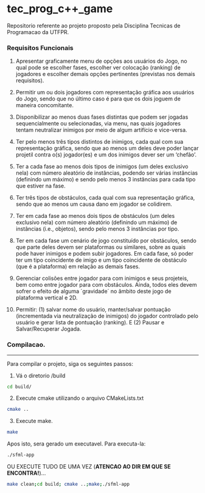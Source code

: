 # tec_prog_c++_game
Repositorio referente ao projeto proposto pela Disciplina Tecnicas de Programacao da UTFPR.

### Requisitos Funcionais
1. Apresentar graficamente menu de opções aos
usuários do Jogo, no qual pode se escolher fases,
escolher ver colocação (ranking) de jogadores e
escolher demais opções pertinentes (previstas nos
demais requisitos).

2. Permitir um ou dois jogadores com representação
gráfica aos usuários do Jogo, sendo que no último
caso é para que os dois joguem de maneira
concomitante.

3. Disponibilizar ao menos duas fases distintas que
podem ser jogadas sequencialmente ou
selecionadas, via menu, nas quais jogadores
tentam neutralizar inimigos por meio de algum
artifício e vice-versa.

4. Ter pelo menos três tipos distintos de inimigos,
cada qual com sua representação gráfica, sendo
que ao menos um deles deve poder lançar projetil
contra o(s) jogador(es) e um dos inimigos dever
ser um ‘chefão’.

5. Ter a cada fase ao menos dois tipos de inimigos
(um deles exclusivo nela) com número aleatório de
instâncias, podendo ser várias instâncias
(definindo um máximo) e sendo pelo menos 3
instâncias para cada tipo que estiver na fase.

6. Ter três tipos de obstáculos, cada qual com sua
representação gráfica, sendo que ao menos um
causa dano em jogador se colidirem.

7. Ter em cada fase ao menos dois tipos de
obstáculos (um deles exclusivo nela) com número
aleatório (definindo um máximo) de instâncias
(i.e., objetos), sendo pelo menos 3 instâncias por
tipo.

8. Ter em cada fase um cenário de jogo constituído
por obstáculos, sendo que parte deles devem ser
plataformas ou similares, sobre as quais pode
haver inimigos e podem subir jogadores. Em cada
fase, só poder ter um tipo coincidente de imigo e
um tipo coincidente de obstáculo (que é a plataforma) 
em relação as demais fases.

9. Gerenciar colisões entre jogador para com
inimigos e seus projeteis, bem como entre jogador
para com obstáculos. Ainda, todos eles devem
sofrer o efeito de alguma ´gravidade´ no âmbito
deste jogo de plataforma vertical e 2D.

10. Permitir: (1) salvar nome do usuário, manter/salvar
pontuação (incrementada via neutralização de
inimigos) do jogador controlado pelo usuário e
gerar lista de pontuação (ranking). E (2) Pausar e
Salvar/Recuperar Jogada.

### Compilacao.
---
Para compilar o projeto, siga os seguintes passos:

1. Vá o diretorio /build
```bash
cd build/
```

2. Execute cmake utilizando o arquivo CMakeLists.txt
```bash
cmake ..
```

3. Execute make.
```bash
make
```

Apos isto, sera gerado um executavel. Para executa-la:
```bash
./sfml-app
```

OU EXECUTE TUDO DE UMA VEZ (**ATENCAO AO DIR EM QUE SE ENCONTRA!**)...
```bash
make clean;cd build; cmake ..;make;./sfml-app
```